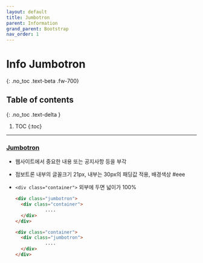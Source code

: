 ```yaml
---
layout: default
title: Jumbotron
parent: Information
grand_parent: Bootstrap
nav_order: 1
---
```


# Info Jumbotron
{: .no_toc .text-beta .fw-700}

## Table of contents
{: .no_toc .text-delta }

1. TOC
{:toc}

---

### [Jumbotron](https://gekdev.github.io/docs/css/bootstrap/jumbotron.html)

* 웹사이트에서 중요한 내용 또는 공지사항 등을 부각

* 점보트론 내부의 글꼴크기 21px, 내부는 30px의 패딩값 적용, 배경색상 #eee

* `<div class="container">`  외부에 두면 넓이가 100%

    ```html
    <div class="jumbotron">
      <div class="container">
               ....
      </div>
    </div>

    <div class="container"> 
      <div class="jumbotron">
               ....
      </div>
    </div>
    ```
